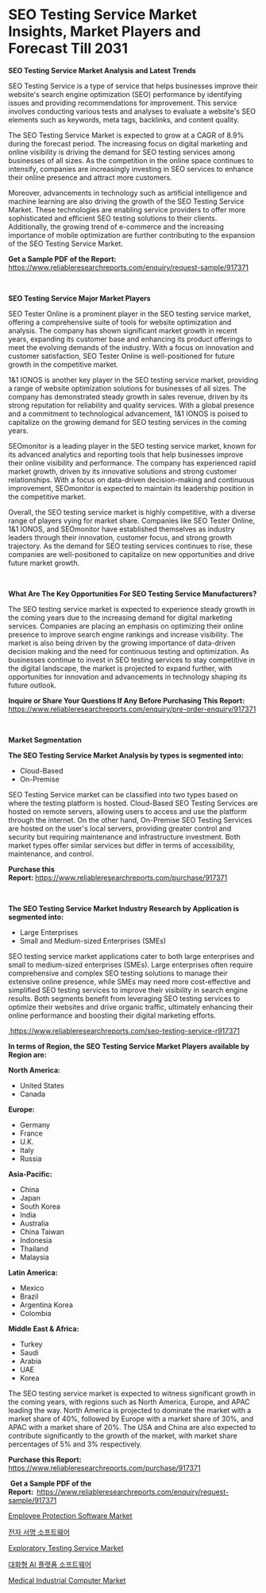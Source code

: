 <p><h1>SEO Testing Service Market Insights, Market Players and Forecast Till 2031</h1></p><p><strong>SEO Testing Service Market Analysis and Latest Trends</strong></p>
<p><p>SEO Testing Service is a type of service that helps businesses improve their website's search engine optimization (SEO) performance by identifying issues and providing recommendations for improvement. This service involves conducting various tests and analyses to evaluate a website's SEO elements such as keywords, meta tags, backlinks, and content quality.</p><p>The SEO Testing Service Market is expected to grow at a CAGR of 8.9% during the forecast period. The increasing focus on digital marketing and online visibility is driving the demand for SEO testing services among businesses of all sizes. As the competition in the online space continues to intensify, companies are increasingly investing in SEO services to enhance their online presence and attract more customers.</p><p>Moreover, advancements in technology such as artificial intelligence and machine learning are also driving the growth of the SEO Testing Service Market. These technologies are enabling service providers to offer more sophisticated and efficient SEO testing solutions to their clients. Additionally, the growing trend of e-commerce and the increasing importance of mobile optimization are further contributing to the expansion of the SEO Testing Service Market.</p></p>
<p><strong>Get a Sample PDF of the Report:&nbsp;</strong> <a href="https://www.reliableresearchreports.com/enquiry/request-sample/917371">https://www.reliableresearchreports.com/enquiry/request-sample/917371</a></p>
<p>&nbsp;</p>
<p><strong>SEO Testing Service Major Market Players</strong></p>
<p><p>SEO Tester Online is a prominent player in the SEO testing service market, offering a comprehensive suite of tools for website optimization and analysis. The company has shown significant market growth in recent years, expanding its customer base and enhancing its product offerings to meet the evolving demands of the industry. With a focus on innovation and customer satisfaction, SEO Tester Online is well-positioned for future growth in the competitive market.</p><p>1&1 IONOS is another key player in the SEO testing service market, providing a range of website optimization solutions for businesses of all sizes. The company has demonstrated steady growth in sales revenue, driven by its strong reputation for reliability and quality services. With a global presence and a commitment to technological advancement, 1&1 IONOS is poised to capitalize on the growing demand for SEO testing services in the coming years.</p><p>SEOmonitor is a leading player in the SEO testing service market, known for its advanced analytics and reporting tools that help businesses improve their online visibility and performance. The company has experienced rapid market growth, driven by its innovative solutions and strong customer relationships. With a focus on data-driven decision-making and continuous improvement, SEOmonitor is expected to maintain its leadership position in the competitive market.</p><p>Overall, the SEO testing service market is highly competitive, with a diverse range of players vying for market share. Companies like SEO Tester Online, 1&1 IONOS, and SEOmonitor have established themselves as industry leaders through their innovation, customer focus, and strong growth trajectory. As the demand for SEO testing services continues to rise, these companies are well-positioned to capitalize on new opportunities and drive future market growth.</p></p>
<p>&nbsp;</p>
<p><strong>What Are The Key Opportunities For SEO Testing Service Manufacturers?</strong></p>
<p><p>The SEO testing service market is expected to experience steady growth in the coming years due to the increasing demand for digital marketing services. Companies are placing an emphasis on optimizing their online presence to improve search engine rankings and increase visibility. The market is also being driven by the growing importance of data-driven decision making and the need for continuous testing and optimization. As businesses continue to invest in SEO testing services to stay competitive in the digital landscape, the market is projected to expand further, with opportunities for innovation and advancements in technology shaping its future outlook.</p></p>
<p><strong>Inquire or Share Your Questions If Any Before Purchasing This Report:</strong> <a href="https://www.reliableresearchreports.com/enquiry/pre-order-enquiry/917371">https://www.reliableresearchreports.com/enquiry/pre-order-enquiry/917371</a></p>
<p>&nbsp;</p>
<p><strong>Market Segmentation</strong></p>
<p><strong>The SEO Testing Service Market Analysis by types is segmented into:</strong></p>
<p><ul><li>Cloud-Based</li><li>On-Premise</li></ul></p>
<p><p>SEO Testing Service market can be classified into two types based on where the testing platform is hosted. Cloud-Based SEO Testing Services are hosted on remote servers, allowing users to access and use the platform through the internet. On the other hand, On-Premise SEO Testing Services are hosted on the user's local servers, providing greater control and security but requiring maintenance and infrastructure investment. Both market types offer similar services but differ in terms of accessibility, maintenance, and control.</p></p>
<p><strong>Purchase this Report:&nbsp;</strong><a href="https://www.reliableresearchreports.com/purchase/917371">https://www.reliableresearchreports.com/purchase/917371</a></p>
<p>&nbsp;</p>
<p><strong>The SEO Testing Service Market Industry Research by Application is segmented into:</strong></p>
<p><ul><li>Large Enterprises</li><li>Small and Medium-sized Enterprises (SMEs)</li></ul></p>
<p><p>SEO testing service market applications cater to both large enterprises and small to medium-sized enterprises (SMEs). Large enterprises often require comprehensive and complex SEO testing solutions to manage their extensive online presence, while SMEs may need more cost-effective and simplified SEO testing services to improve their visibility in search engine results. Both segments benefit from leveraging SEO testing services to optimize their websites and drive organic traffic, ultimately enhancing their online performance and boosting their digital marketing efforts.</p></p>
<p><a href="https://www.reliableresearchreports.com/seo-testing-service-r917371">&nbsp;https://www.reliableresearchreports.com/seo-testing-service-r917371</a></p>
<p><strong>In terms of Region, the SEO Testing Service Market Players available by Region are:</strong></p>
<p>
    <p> <strong> North America: </strong>
        <ul>
            <li>United States</li>
            <li>Canada</li>
        </ul>
        </p> 
    <p> <strong> Europe: </strong>
        <ul>
            <li>Germany</li>
            <li>France</li>
            <li>U.K.</li>
            <li>Italy</li>
            <li>Russia</li>
        </ul>
        </p> 
    <p> <strong> Asia-Pacific: </strong>
        <ul>
            <li>China</li>
            <li>Japan</li>
            <li>South Korea</li>
            <li>India</li>
            <li>Australia</li>
            <li>China Taiwan</li>
            <li>Indonesia</li>
            <li>Thailand</li>
            <li>Malaysia</li>
        </ul>
        </p> 
    <p> <strong> Latin America: </strong>
        <ul>
            <li>Mexico</li>
            <li>Brazil</li>
            <li>Argentina Korea</li>
            <li>Colombia</li>
        </ul>
        </p> 
    <p> <strong> Middle East & Africa: </strong>
        <ul>
            <li>Turkey</li>
            <li>Saudi</li>
            <li>Arabia</li>
            <li>UAE</li>
            <li>Korea</li>
        </ul>
    </p>
    </p>
<p><p>The SEO testing service market is expected to witness significant growth in the coming years, with regions such as North America, Europe, and APAC leading the way. North America is projected to dominate the market with a market share of 40%, followed by Europe with a market share of 30%, and APAC with a market share of 20%. The USA and China are also expected to contribute significantly to the growth of the market, with market share percentages of 5% and 3% respectively.</p></p>
<p><strong>Purchase this Report: </strong><a href="https://www.reliableresearchreports.com/purchase/917371">https://www.reliableresearchreports.com/purchase/917371</a></p>
<p>&nbsp;<strong>Get a Sample PDF of the Report:&nbsp;&nbsp;</strong><a href="https://www.reliableresearchreports.com/enquiry/request-sample/917371">https://www.reliableresearchreports.com/enquiry/request-sample/917371</a></p>
<p><strong></strong></p>
<p><p><a href="https://github.com/timeliteaut/Market-Research-Report-List-2/blob/main/employee-protection-software-market.md">Employee Protection Software Market</a></p><p><a href="https://github.com/durgin521/Market-Research-Report-List-1/blob/main/432900454165.md">전자 서명 소프트웨어</a></p><p><a href="https://github.com/seekum/Market-Research-Report-List-2/blob/main/exploratory-testing-service-market.md">Exploratory Testing Service Market</a></p><p><a href="https://github.com/novabrown3/Market-Research-Report-List-1/blob/main/947104954164.md">대화형 AI 플랫폼 소프트웨어</a></p><p><a href="https://www.linkedin.com/pulse/analyzing-medical-industrial-computer-market-global-industry-beqee">Medical Industrial Computer Market</a></p></p>